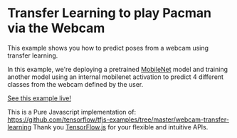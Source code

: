 # Transfer Learning to play Pacman via the Webcam

This example shows you how to predict poses from a webcam using transfer learning.

In this example, we're deploying a pretrained [MobileNet](https://github.com/tensorflow/tfjs-examples/tree/master/mobilenet) model and training another model
using an internal mobilenet activation to predict 4 different classes from the webcam defined by the user.

[See this example live!](https://montrealai.github.io/webcam-transfer-learning-v2/)

This is a Pure Javascript implementation of: https://github.com/tensorflow/tfjs-examples/tree/master/webcam-transfer-learning Thank you [TensorFlow.js](https://js.tensorflow.org) for your flexible and intuitive APIs.
